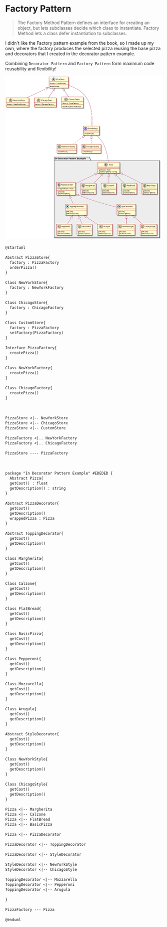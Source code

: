 # Factory Pattern

> The Factory Method Pattern defines an interface for creating an object, but lets subclasses decide which class to instantiate. Factory Method lets a class defer instantiation to subclasses.

I didn't like the Factory pattern example from the book, so I made up my own, where the factory produces the selected pizza reusing the base pizza and decorators that I created in the decorator pattern example.

Combining `Decorator Pattern` and `Factory Pattern` form maximum code reusability and flexibility!

![UML](uml.svg)

```plantuml
@startuml

Abstract PizzaStore{
  factory : PizzaFactory
  orderPizza()
}

Class NewYorkStore{
  factory : NewYorkFactory
}

Class ChicagoStore{
  factory : ChicagoFactory
}

Class CustomStore{
  factory : PizzaFactory
  setFactory(PizzaFactory)
}

Interface PizzaFactory{
  createPizza()
}

Class NewYorkFactory{
  createPizza()
}

Class ChicagoFactory{
  createPizza()
}



PizzaStore <|-- NewYorkStore
PizzaStore <|-- ChicagoStore
PizzaStore <|-- CustomStore

PizzaFactory <|.. NewYorkFactory
PizzaFactory <|.. ChicagoFactory

PizzaStore ---- PizzaFactory



package "In Decorator Pattern Example" #EDEDED {
  Abstract Pizza{
  getCost() : float
  getDescription() : string
}

Abstract PizzaDecorator{
  getCost()
  getDescription()
  wrappedPizza : Pizza
}

Abstract ToppingDecorator{
  getCost()
  getDescription()
}

Class Margherita{
  getCost()
  getDescription()
}

Class Calzone{
  getCost()
  getDescription()
}

Class FlatBread{
  getCost()
  getDescription()
}

Class BasicPizza{
  getCost()
  getDescription()
}

Class Pepperoni{
  getCost()
  getDescription()
}

Class Mozzarella{
  getCost()
  getDescription()
}

Class Arugula{
  getCost()
  getDescription()
}

Abstract StyleDecorator{
  getCost()
  getDescription()
}

Class NewYorkStyle{
  getCost()
  getDescription()
}

Class ChicagoStyle{
  getCost()
  getDescription()
}

Pizza <|-- Margherita
Pizza <|-- Calzone
Pizza <|-- FlatBread
Pizza <|-- BasicPizza

Pizza <|-- PizzaDecorator

PizzaDecorator <|-- ToppingDecorator

PizzaDecorator <|-- StyleDecorator

StyleDecorator <|-- NewYorkStyle
StyleDecorator <|-- ChicagoStyle

ToppingDecorator <|-- Mozzarella
ToppingDecorator <|-- Pepperoni
ToppingDecorator <|-- Arugula

}

PizzaFactory --- Pizza

@enduml
```